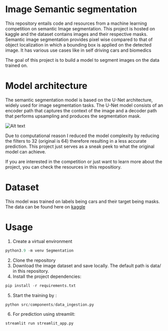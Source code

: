 # Image Semantic segmentation

This repository entails code and resources from a machine learning competition on semantic Image segmentation.
This project is hosted on kaggle and the dataset contains images and their respective masks. Semantic image segmentation provides pixel wise compared to that of object localization in which a bounding box is applied on the detected image. It has various use cases like in self driving cars and biomedics

The goal of this project is to build a model to segment images on the data trained on. 

# Model architecture
The semantic segmentation model is based on the U-Net architecture, widely used for image segmentation tasks. The U-Net model consists of an encoder path that captures the context of the image and a decoder path that performs upsampling and produces the segmentation mask.

![Alt text](https://lmb.informatik.uni-freiburg.de/people/ronneber/u-net/u-net-architecture.png)

Due to computational reason I reduced the model complexity by reducing the filters to 32 (original is 64) therefore resulting in a less accurate prediction. This project just serves as a sneak peek to what the original model can achieve.


If you are interested in the competition or just want to learn more about the project, you can check the resources in this repositiory.

# Dataset
This model was trained on labels being cars and their target being masks. The data can be found here on [kaggle](https://www.kaggle.com/datasets/intelecai/car-segmentation)

# Usage
1. Create a virtual environment
```python 
python3.9 -m venv Segmentation
```
2. Clone the repository
3. Download the image dataset and save locally. The default path is data/ in this repository.
4. Install the project dependencies:
```python 
pip install -r requirements.txt
```
5. Start the training by :
```python 
python src/components/data_ingestion.py
```
6. For prediction using streamlit:
```python
streamlit run streamlit_app.py



